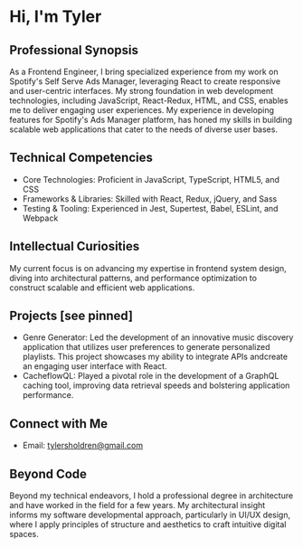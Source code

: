 # Hi, I'm Tyler 

## Professional Synopsis
As a Frontend Engineer, I bring specialized experience from my work on Spotify's Self Serve Ads Manager, leveraging React to create responsive and user-centric interfaces. My strong foundation in web development technologies, including JavaScript, React-Redux, HTML, and CSS, enables me to deliver engaging user experiences. My experience in developing features for Spotify's Ads Manager platform, has honed my skills in building scalable web applications that cater to the needs of diverse user bases.

## Technical Competencies
- Core Technologies: Proficient in JavaScript, TypeScript, HTML5, and CSS
- Frameworks & Libraries: Skilled with React, Redux, jQuery, and Sass
- Testing & Tooling: Experienced in Jest, Supertest, Babel, ESLint, and Webpack

## Intellectual Curiosities
My current focus is on advancing my expertise in frontend system design, diving into architectural patterns, and performance optimization to construct scalable and efficient web applications.

## Projects [see pinned]
- Genre Generator: Led the development of an innovative music discovery application that utilizes user preferences to generate personalized playlists. This project showcases my ability to integrate APIs andcreate an engaging user interface with React.
- CacheflowQL: Played a pivotal role in the development of a GraphQL caching tool, improving data retrieval speeds and bolstering application performance.

## Connect with Me
- Email: [tylersholdren@gmail.com](mailto:tylersholdren@gmail.com)

## Beyond Code
Beyond my technical endeavors, I hold a professional degree in architecture and have worked in the field for a few years. My architectural insight informs my software developmental approach, particularly in UI/UX design, where I apply principles of structure and aesthetics to craft intuitive digital spaces.
